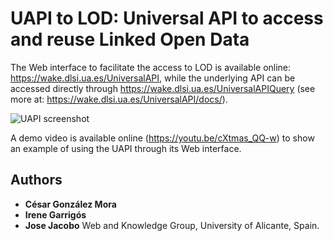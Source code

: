 # UAPI to LOD: Universal API to access and reuse Linked Open Data

The Web interface to facilitate the access to LOD is available online: https://wake.dlsi.ua.es/UniversalAPI, while the underlying API can be accessed directly through https://wake.dlsi.ua.es/UniversalAPIQuery (see more at: https://wake.dlsi.ua.es/UniversalAPI/docs/).

![UAPI screenshot](https://img.youtube.com/vi/cXtmas_QQ-w/0.jpg)

A demo video is available online (https://youtu.be/cXtmas_QQ-w) to show an example of using the UAPI through its Web interface.

## Authors

* **César González Mora** 
* **Irene Garrigós** 
* **Jose Jacobo** 
Web and Knowledge Group, University of Alicante, Spain.